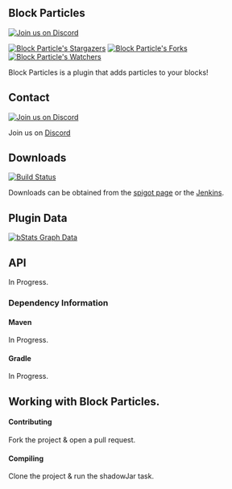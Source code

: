 ## Block Particles

[![Join us on Discord](https://img.shields.io/discord/182615261403283459.svg?label=&logo=discord&logoColor=ffffff&color=7389D8&labelColor=6A7EC2)](https://discord.badbones69.com)

[![Block Particle's Stargazers](https://img.shields.io/github/stars/Crazy-Crew/Block-Particles?label=stars&logo=github)](https://github.com/Crazy-Crew/Block-Particles/stargazers)
[![Block Particle's Forks](https://img.shields.io/github/forks/Crazy-Crew/Block-Particles?label=forks&logo=github)](https://github.com/Crazy-Crew/Block-Particles/network/members)
[![Block Particle's Watchers](https://img.shields.io/github/watchers/Crazy-Crew/Block-Particles?label=watchers&logo=github)](https://github.com/Crazy-Crew/Block-Particles/watchers)

Block Particles is a plugin that adds particles to your blocks!

## Contact
[![Join us on Discord](https://img.shields.io/discord/182615261403283459.svg?label=&logo=discord&logoColor=ffffff&color=7389D8&labelColor=6A7EC2)](https://discord.badbones69.com)

Join us on [Discord](https://discord.badbones69.com)

## Downloads
[![Build Status](https://jenkins.badbones69.com/view/Stable/job/Block-Particles/badge/icon)](https://jenkins.badbones69.com/view/Stable/job/Block-Particles/)

Downloads can be obtained from the [spigot page](https://www.spigotmc.org/resources/block-particles.13877/) or the [Jenkins](https://jenkins.badbones69.com/view/Stable/job/Block-Particles/).

## Plugin Data
[![bStats Graph Data](https://bstats.org/signatures/bukkit/BlockParticles.svg)](https://bstats.org/signatures/bukkit/BlockParticles)

## API
In Progress.

### Dependency Information

#### Maven
In Progress.

#### Gradle
In Progress.

## Working with Block Particles.

#### Contributing
Fork the project & open a pull request.

#### Compiling
Clone the project & run the shadowJar task.
